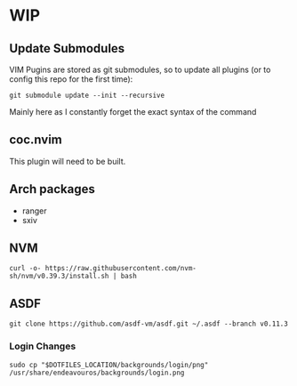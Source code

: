 # WIP

## Update Submodules

VIM Pugins are stored as git submodules, so to update all plugins (or to config this repo for the first time):

```
git submodule update --init --recursive
```

Mainly here as I constantly forget the exact syntax of the command


## coc.nvim
This plugin will need to be built.


## Arch packages
* ranger
* sxiv

## NVM
```
curl -o- https://raw.githubusercontent.com/nvm-sh/nvm/v0.39.3/install.sh | bash
```


## ASDF
```
git clone https://github.com/asdf-vm/asdf.git ~/.asdf --branch v0.11.3
```


### Login Changes

```
sudo cp "$DOTFILES_LOCATION/backgrounds/login/png" /usr/share/endeavouros/backgrounds/login.png
```
